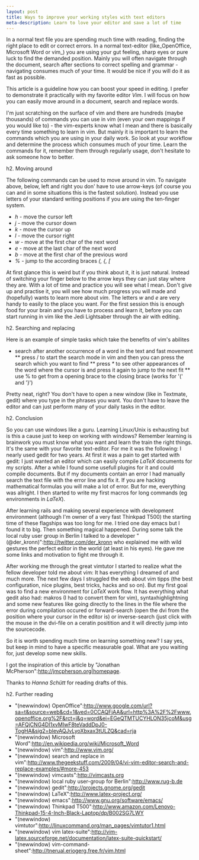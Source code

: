 ```yaml
---
layout: post
title: Ways to improve your working styles with text editors
meta-description: Learn to love your editor and save a lot of time
---
```


In a normal text file you are spending much time with reading, finding the right place to edit or correct errors. In a normal text-editor (like_OpenOffice, Microsoft Word or vim_) you are using your gut feeling, sharp eyes or pure luck to find the demanded position. Mainly you will often navigate through the document, search after sections to correct spelling and grammar - navigating consumes much of your time. It would be nice if you will do it as fast as possible.

This article is a guideline how you can boost your speed in editing. I prefer to demonstrate it practically with my favorite editor *Vim*. I will focus on how you can easily move around in a document, search and replace words.

I'm just scratching on the surface of vim and there are hundreds (maybe thousands) of commands you can use in vim (even your own mappings if you would like to) - the vim-experts know what I mean and there is basically every time something to learn in vim.  But mainly it is important to learn the commands which you are using in your daily work. So look at your workflow and determine the process which consumes much of your time. Learn the commands for it, remember them through regularly usage, don't hesitate to ask someone how to better.

h2. Moving around

The following commands can be used to move around in vim. To navigate above, below, left and right you don' have to use arrow-keys (of course you can and in some situations this is the fastest solution). Instead you use letters of your standard writing positions if you are using the ten-finger system.

* *h -* move the cursor left
* *j -* move the cursor down
* *k -* move the cursor up
* *l -* move the cursor right
* *w -* move at the first char of the next word
* *e -* move at the last char of the next word
* *b -* move at the first char of the previous word
* *% -* jump to the according braces _(, {, [_

At first glance this is weird but if you think about it, it is just natural. Instead of switching your finger below to the arrow keys they can just stay where they are. With a lot of time and practice you will see what I mean. Don't give up and practise it, you will see how much progress you will made and (hopefully) wants to learn more about *vim*. The letters *w* and *e* are very handy to easily to the place you want. For the first session this is enough food for your brain and you have to process and learn it, before you can start running in vim like the Jedi Lightsaber through the air with editing.


h2. Searching and replacing

Here is an example of simple tasks which take the benefits of vim's abilites

* search after another occurrence of a word in the text and fast movement
** press / to start the search mode in vim and then you can press the search which you want to find
** press _*_ to see other appearances of the word where the cursor is and press it again to jump to the next fit
** use % to get from a opening brace to the closing brace (works for '(' and '}')

Pretty neat, right? You don't have to open a new window (like in Textmate, gedit) where you type in the phrases you want. You don't have to leave the editor and can just perform many of your daily tasks in the editor.


h2. Conclusion

So you can use windows like a guru. Learning Linux/Unix is exhausting but is this a cause just to keep on working with windows? Remember learning is brainwork you must know what you want and learn the train the right things. It's the same with your favorite text-editor. For me it was the following: I nearly used gedit for two years. At first it was a pain to get started with gedit: I just wanted an editor which can easily compile _LaTeX_ documents for my scripts. After a while I found some usefull plugins for it and could compile documents. But if my documents contain an error I had manually search the text file with the error line and fix it. If you are hacking mathematical formulas you will make a lot of error. But for me, everything was allright. I then started to write my first macros for long commands (eg environments in _LaTeX_).

After learning rails and making several experience with development environment (although I'm owner of a very fast Thinkpad T500) the starting time of these flagships was too long for me. I tried one day emacs but I found it to big. Then something magical happened. During some talk the local ruby user group in Berlin I talked to a developer "(@der_kronn)":http://twitter.com/der_kronn who explained me with wild gestures the perfect editor in the world (at least in his eyes). He gave me some links and motivation to fight me through it.

After working me through the great vimtutor I started to realize what the fellow developer told me about vim: It has everything I dreamed of and much more. The next few days I struggled the web about vim tipps (the best configuration, nice plugins, best tricks, hacks and so on). But my first goal was to find a new environment for _LaTeX_ work flow. It has everything what gedit also had: makros (I had to convert them for vim), syntaxhighlightning and some new features like going directly to the lines in the file where the error during compilation occured or forward-search (open the dvi from the position where your cursor in the editor is) or inverse-search (just click with the mouse in the dvi-file on a ceratin positition and it will directly jump into the sourcecode.

So it is worth spending much time on learning something new? I say yes, but keep in mind to have a specific measurable goal. What are you waiting for, just develop some new skills.

I got the inspiration of this article by "Jonathan McPherson":http://jmcpherson.org|homepage.

Thanks to *Hanna Schütt* for reading drafts of this.


h2. Further reading

* "(newwindow) OpenOffice":http://www.google.com/url?sa=t&source=web&cd=1&ved=0CCAQFjAA&url=http%3A%2F%2Fwww.openoffice.org%2F&rct=j&q=word&ei=EGeQTMTUCYHLON35jcoM&usg=AFQjCNG4DI1xvMIwF8teVaddDpJ0-TogHA&sig2=blevAQJvLyoXbxax3tULZQ&cad=rja
* "(newwindow) Microsoft Word":http://en.wikipedia.org/wiki/Microsoft_Word
* "(newwindow) vim":http://www.vim.org/
* "(newwindow) search and replace in vim":http://www.thegeekstuff.com/2009/04/vi-vim-editor-search-and-replace-examples/#more-453
* "(newwindow) vimcasts":http://vimcasts.org
* "(newwindow) local ruby user-group for Berlin":http://www.rug-b.de
* "(newwindow) gedit":http://projects.gnome.org/gedit
* "(newwindow) LaTeX":http://www.latex-project.org/
* "(newwindow) emacs":http://www.gnu.org/software/emacs/
* "(newwindow) Thinkpad T500":http://www.amazon.com/Lenovo-Thinkpad-15-4-Inch-Black-Laptop/dp/B002SG7LWY
* "(newwindow) vimtutor":http://linuxcommand.org/man_pages/vimtutor1.html
* "(newwindow) vim latex-suite":http://vim-latex.sourceforge.net/documentation/latex-suite-quickstart/
* "(newwindow) vim-command-sheet":http://tnerual.eriogerg.free.fr/vim.html

